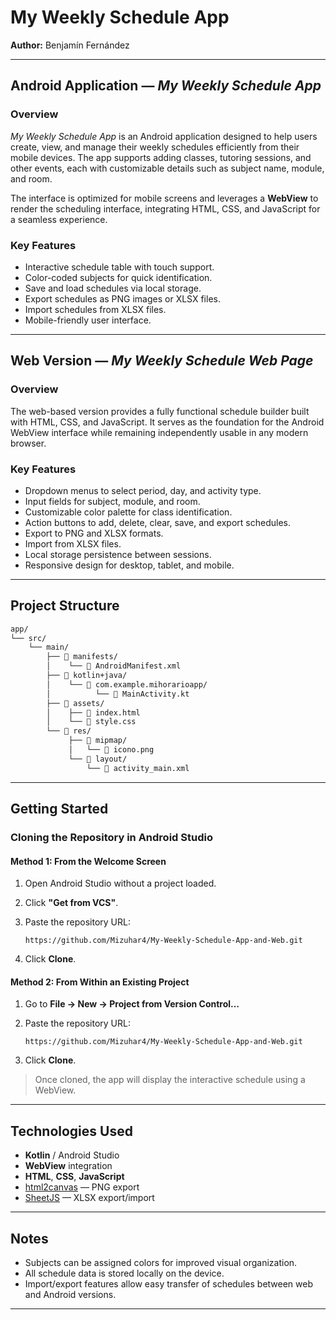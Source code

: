# My Weekly Schedule App

**Author:** Benjamín Fernández  

---

## Android Application — *My Weekly Schedule App*

### **Overview**  
*My Weekly Schedule App* is an Android application designed to help users create, view, and manage their weekly schedules efficiently from their mobile devices. The app supports adding classes, tutoring sessions, and other events, each with customizable details such as subject name, module, and room.  

The interface is optimized for mobile screens and leverages a **WebView** to render the scheduling interface, integrating HTML, CSS, and JavaScript for a seamless experience.  

### **Key Features**
- Interactive schedule table with touch support.  
- Color-coded subjects for quick identification.  
- Save and load schedules via local storage.  
- Export schedules as PNG images or XLSX files.  
- Import schedules from XLSX files.  
- Mobile-friendly user interface.  

---

## Web Version — *My Weekly Schedule Web Page*

### **Overview**  
The web-based version provides a fully functional schedule builder built with HTML, CSS, and JavaScript. It serves as the foundation for the Android WebView interface while remaining independently usable in any modern browser.  

### **Key Features**
- Dropdown menus to select period, day, and activity type.  
- Input fields for subject, module, and room.  
- Customizable color palette for class identification.  
- Action buttons to add, delete, clear, save, and export schedules.  
- Export to PNG and XLSX formats.  
- Import from XLSX files.  
- Local storage persistence between sessions.  
- Responsive design for desktop, tablet, and mobile.  

---

## Project Structure

```bash
app/
└── src/
    └── main/
        ├── 📂 manifests/
        │    └── 📄 AndroidManifest.xml
        ├── 📂 kotlin+java/
        │    └── 📂 com.example.mihorarioapp/
        │          └── 📄 MainActivity.kt
        ├── 📂 assets/
        │    ├── 📄 index.html
        │    └── 📄 style.css
        └── 📂 res/
             ├── 📂 mipmap/
             │   └── 📄 icono.png
             └── 📂 layout/
                 └── 📄 activity_main.xml
```

---

## Getting Started

### **Cloning the Repository in Android Studio**

#### **Method 1: From the Welcome Screen**

1. Open Android Studio without a project loaded.
2. Click **"Get from VCS"**.
3. Paste the repository URL:

   ```
   https://github.com/Mizuhar4/My-Weekly-Schedule-App-and-Web.git
   ```
4. Click **Clone**.

#### **Method 2: From Within an Existing Project**

1. Go to **File → New → Project from Version Control…**
2. Paste the repository URL:

   ```
   https://github.com/Mizuhar4/My-Weekly-Schedule-App-and-Web.git
   ```
3. Click **Clone**.

> Once cloned, the app will display the interactive schedule using a WebView.

---

## Technologies Used

* **Kotlin** / Android Studio
* **WebView** integration
* **HTML**, **CSS**, **JavaScript**
* [html2canvas](https://html2canvas.hertzen.com/) — PNG export
* [SheetJS](https://sheetjs.com/) — XLSX export/import

---

## Notes

* Subjects can be assigned colors for improved visual organization.
* All schedule data is stored locally on the device.
* Import/export features allow easy transfer of schedules between web and Android versions.

---


